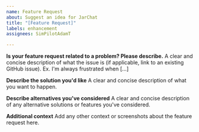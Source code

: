 ```yaml
---
name: Feature Request
about: Suggest an idea for JarChat
title: "[Feature Request]"
labels: enhancement
assignees: SimPilotAdamT

---
```


**Is your feature request related to a problem? Please describe.**
A clear and concise description of what the issue is (if applicable, link to an existing GitHub issue). Ex. I'm always frustrated when [...]

**Describe the solution you'd like**
A clear and concise description of what you want to happen.

**Describe alternatives you've considered**
A clear and concise description of any alternative solutions or features you've considered.

**Additional context**
Add any other context or screenshots about the feature request here.
